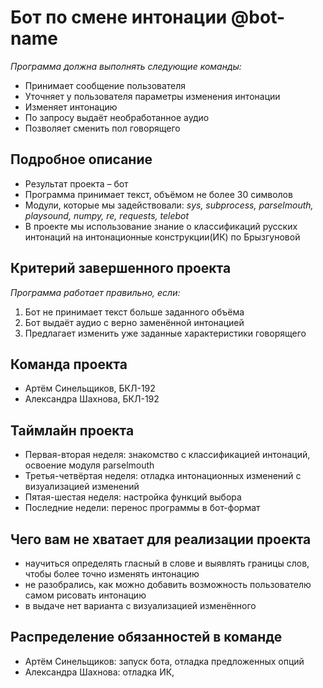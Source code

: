 # Бот по смене интонации @bot-name
_Программа должна выполнять следующие команды:_
- Принимает сообщение пользователя
- Уточняет у пользователя параметры изменения интонации
- Изменяет интонацию 
- По запросу выдаёт необработанное аудио
- Позволяет сменить пол говорящего

## Подробное описание
- Результат проекта – бот
- Программа принимает текст, объёмом не более 30 символов
- Модули, которые мы задействовали: _sys, subprocess, parselmouth, playsound, numpy, re, requests, telebot_
- В проекте мы использование знание о классификаций русских интонаций на интонационные конструкции(ИК) по Брызгуновой
## Критерий завершенного проекта 
_Программа работает правильно, если:_

1. Бот не принимает текст больше заданного объёма
2. Бот выдаёт аудио с верно заменённой интонацией
3. Предлагает изменить уже заданные характеристики говорящего

## Команда проекта

- Артём Синельщиков, БКЛ-192
- Александра Шахнова, БКЛ-192

## Таймлайн проекта

- Первая-вторая неделя: знакомство с классификацией интонаций, освоение модуля parselmouth
- Третья-четвёртая неделя: отладка интонационных изменений с визуализацией изменений
- Пятая-шестая неделя: настройка функций выбора
- Последние недели: перенос программы в бот-формат

## Чего вам не хватает для реализации проекта

- научиться определять гласный в слове и выявлять границы слов, чтобы более точно изменять интонацию
- не разобрались, как можно добавить возможность пользователю самом рисовать интонацию
- в выдаче нет варианта с визуализацией изменённого 

## Распределение обязанностей в команде

- Артём Синельщиков: запуск бота, отладка предложенных опций
- Александра Шахнова: отладка ИК, 
